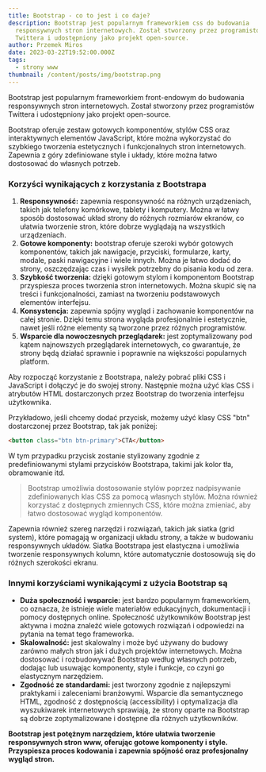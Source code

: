 ```yaml
---
title: Bootstrap - co to jest i co daje?
description: Bootstrap jest popularnym frameworkiem css do budowania
  responsywnych stron internetowych. Został stworzony przez programistów
  Twittera i udostępniony jako projekt open-source.
author: Przemek Miros
date: 2023-03-22T19:52:00.000Z
tags:
  - strony www
thumbnail: /content/posts/img/bootstrap.png
---
```

Bootstrap jest popularnym frameworkiem front-endowym do budowania responsywnych stron internetowych. Został stworzony przez programistów Twittera i udostępniony jako projekt open-source.

Bootstrap oferuje zestaw gotowych komponentów, stylów CSS oraz interaktywnych elementów JavaScript, które można wykorzystać do szybkiego tworzenia estetycznych i funkcjonalnych stron internetowych. Zapewnia z góry zdefiniowane style i układy, które można łatwo dostosować do własnych potrzeb.

### Korzyści wynikających z korzystania z Bootstrapa

1. **Responsywność:** zapewnia responsywność na różnych urządzeniach, takich jak telefony komórkowe, tablety i komputery. Można w łatwy sposób dostosować układ strony do różnych rozmiarów ekranów, co ułatwia tworzenie stron, które dobrze wyglądają na wszystkich urządzeniach.
2. **Gotowe komponenty:** bootstrap oferuje szeroki wybór gotowych komponentów, takich jak nawigacje, przyciski, formularze, karty, modale, paski nawigacyjne i wiele innych. Można je łatwo dodać do strony, oszczędzając czas i wysiłek potrzebny do pisania kodu od zera.
3. **Szybkość tworzenia:** dzięki gotowym stylom i komponentom Bootstrap przyspiesza proces tworzenia stron internetowych. Można skupić się na treści i funkcjonalności, zamiast na tworzeniu podstawowych elementów interfejsu.
4. **Konsystencja:** zapewnia spójny wygląd i zachowanie komponentów na całej stronie. Dzięki temu strona wygląda profesjonalnie i estetycznie, nawet jeśli różne elementy są tworzone przez różnych programistów.
5. **Wsparcie dla nowoczesnych przeglądarek:** jest zoptymalizowany pod kątem najnowszych przeglądarek internetowych, co gwarantuje, że strony będą działać sprawnie i poprawnie na większości popularnych platform.

Aby rozpocząć korzystanie z Bootstrapa, należy pobrać pliki CSS i JavaScript i dołączyć je do swojej strony. Następnie można użyć klas CSS i atrybutów HTML dostarczonych przez Bootstrap do tworzenia interfejsu użytkownika.

Przykładowo, jeśli chcemy dodać przycisk, możemy użyć klasy CSS "btn" dostarczonej przez Bootstrap, tak jak poniżej:

```html
<button class="btn btn-primary">CTA</button>
```

W tym przypadku przycisk zostanie stylizowany zgodnie z predefiniowanymi stylami przycisków Bootstrapa, takimi jak kolor tła, obramowanie itd.

> Bootstrap umożliwia dostosowanie stylów poprzez nadpisywanie zdefiniowanych klas CSS za pomocą własnych stylów. Można również korzystać z dostępnych zmiennych CSS, które można zmieniać, aby łatwo dostosować wygląd komponentów.

Zapewnia również szereg narzędzi i rozwiązań, takich jak siatka (grid system), które pomagają w organizacji układu strony, a także w budowaniu responsywnych układów. Siatka Bootstrapa jest elastyczna i umożliwia tworzenie responsywnych kolumn, które automatycznie dostosowują się do różnych szerokości ekranu.

### Innymi korzyściami wynikającymi z użycia Bootstrap są

* **Duża społeczność i wsparcie:** jest bardzo popularnym frameworkiem, co oznacza, że istnieje wiele materiałów edukacyjnych, dokumentacji i pomocy dostępnych online. Społeczność użytkowników Bootstrap jest aktywna i można znaleźć wiele gotowych rozwiązań i odpowiedzi na pytania na temat tego frameworka.
* **Skalowalność:** jest skalowalny i może być używany do budowy zarówno małych stron jak i dużych projektów internetowych. Można dostosować i rozbudowywać Bootstrap według własnych potrzeb, dodając lub usuwając komponenty, style i funkcje, co czyni go elastycznym narzędziem.
* **Zgodność ze standardami:** jest tworzony zgodnie z najlepszymi praktykami i zaleceniami branżowymi. Wsparcie dla semantycznego HTML, zgodność z dostępnością (accessibility) i optymalizacja dla wyszukiwarek internetowych sprawiają, że strony oparte na Bootstrap są dobrze zoptymalizowane i dostępne dla różnych użytkowników.

**Bootstrap jest potężnym narzędziem, które ułatwia tworzenie responsywnych stron www, oferując gotowe komponenty i style. Przyspiesza proces kodowania i zapewnia spójność oraz profesjonalny wygląd stron.**